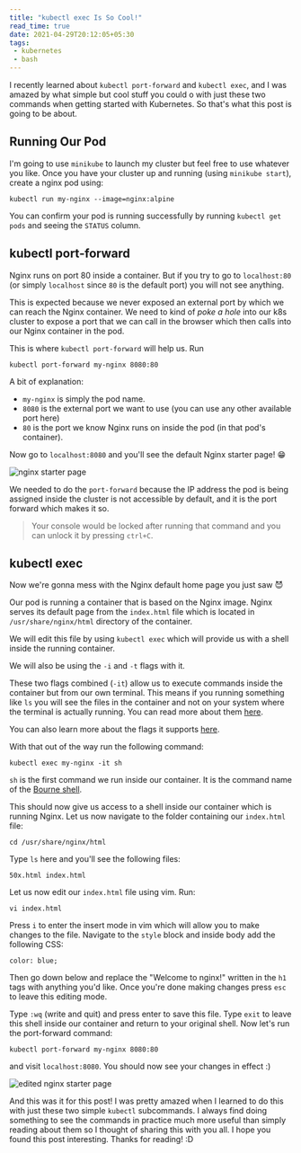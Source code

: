 ```yaml
---
title: "kubectl exec Is So Cool!"
read_time: true
date: 2021-04-29T20:12:05+05:30
tags:
 - kubernetes
 - bash
---
```


I recently learned about `kubectl port-forward` and `kubectl exec`, and I was amazed by what simple but cool stuff you could o with just these two commands when getting started with Kubernetes. So that's what this post is going to be about.

## Running Our Pod

I'm going to use `minikube` to launch my cluster but feel free to use whatever you like. Once you have your cluster up and running (using `minikube start`), create a nginx pod using:
```
kubectl run my-nginx --image=nginx:alpine
```
You can confirm your pod is running successfully by running `kubectl get pods` and seeing the `STATUS` column.

## kubectl port-forward
Nginx runs on port 80 inside a container. But if you try to go to `localhost:80` (or simply `localhost` since `80` is the default port) you will not see anything. 

This is expected because we never exposed an external port by which we can reach the Nginx container. We need to kind of *poke a hole* into our k8s cluster to expose a port that we can call in the browser which then calls into our Nginx container in the pod. 

This is where `kubectl port-forward` will help us. Run
```
kubectl port-forward my-nginx 8080:80
```
A bit of explanation: 
- `my-nginx` is simply the pod name.
- `8080` is the external port we want to use (you can use any other available port here)
- `80` is the port we know Nginx runs on inside the pod (in that pod's container).

Now go to `localhost:8080` and you'll see the default Nginx starter page! 😁

![nginx starter page](/2021-04-29-1.png)

We needed to do the `port-forward` because the IP address the pod is being assigned inside the cluster is not accessible by default, and it is the port forward which makes it so.

> Your console would be locked after running that command and you can unlock it by pressing `ctrl+C`.


## kubectl exec

Now we're gonna mess with the Nginx default home page you just saw 😈

Our pod is running a container that is based on the Nginx image. Nginx serves its default page from the `index.html` file which is located in `/usr/share/nginx/html` directory of the container. 

We will edit this file by using `kubectl exec` which will provide us with a shell inside the running container.

We will also be using the `-i` and `-t` flags with it. 

These two flags combined (`-it`) allow us to execute commands inside the container but from our own terminal. This means if you running something like `ls` you will see the files in the container and not on your system where the terminal is actually running. You can read more about them [here](https://stackoverflow.com/questions/22272401/what-does-it-mean-to-attach-a-tty-std-in-out-to-dockers-or-lxc).

You can also learn more about the flags it supports [here](https://kubernetes.io/docs/reference/generated/kubectl/kubectl-commands#exec).

With that out of the way run the following command:
```
kubectl exec my-nginx -it sh
```
`sh` is the first command we run inside our container. It is the command name of the [Bourne shell](https://superuser.com/a/97617).

This should now give us access to a shell inside our container which is running Nginx. Let us now navigate to the folder containing our `index.html` file:

```
cd /usr/share/nginx/html
```

Type `ls` here and you'll see the following files:
```
50x.html index.html
```

Let us now edit our `index.html` file using vim. Run:
```
vi index.html
```
Press `i` to enter the insert mode in vim which will allow you to make changes to the file. Navigate to the `style` block and inside body add the following CSS:
```
color: blue;
```
Then go down below and replace the "Welcome to nginx!" written in the `h1` tags with anything you'd like. Once you're done making changes press `esc` to leave this editing mode. 

Type `:wq` (write and quit) and press enter to save this file. Type `exit` to leave this shell inside our container and return to your original shell. Now let's run the port-forward command:
```
kubectl port-forward my-nginx 8080:80
```
and visit `localhost:8080`. You should now see your changes in effect :)

![edited nginx starter page](/2021-04-29-2.png)

And this was it for this post! I was pretty amazed when I learned to do this with just these two simple `kubectl` subcommands. I always find doing something to see the commands in practice much more useful than simply reading about them so I thought of sharing this with you all. I hope you found this post interesting. Thanks for reading! :D